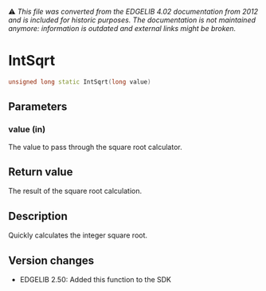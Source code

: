:warning: _This file was converted from the EDGELIB 4.02 documentation from 2012 and is included for historic purposes. The documentation is not maintained anymore: information is outdated and external links might be broken._

# IntSqrt


```c++
unsigned long static IntSqrt(long value)
```

## Parameters
### value (in)
The value to pass through the square root calculator.

## Return value
The result of the square root calculation.

## Description
Quickly calculates the integer square root.

## Version changes
- EDGELIB 2.50: Added this function to the SDK

